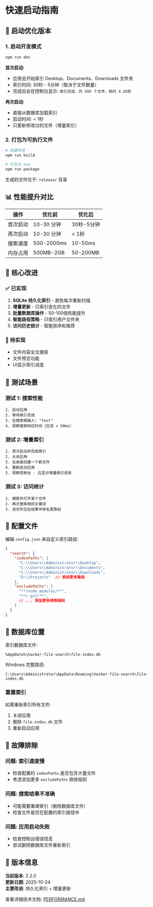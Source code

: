 # 快速启动指南

## 🚀 启动优化版本

### 1. 启动开发模式
```powershell
npm run dev
```

**首次启动**:
- 应用会开始索引 Desktop、Documents、Downloads 文件夹
- 索引时间: 30秒 - 5分钟（取决于文件数量）
- 完成后会在控制台显示: `索引完成，共 XXX 个文件，耗时 X.XX秒`

**再次启动**:
- 直接从数据库加载索引
- 启动时间: < 1秒
- 只更新修改过的文件（增量索引）

### 2. 打包为可执行文件
```powershell
# 构建项目
npm run build

# 打包为 exe
npm run package
```

生成的文件位于: `release/` 目录

## 📊 性能提升对比

| 操作 | 优化前 | 优化后 |
|------|--------|--------|
| 首次启动 | 10-30 分钟 | 30秒-5分钟 |
| 再次启动 | 10-30 分钟 | < 1秒 |
| 搜索速度 | 500-2000ms | 10-50ms |
| 内存占用 | 500MB-2GB | 50-200MB |

## 🎯 核心改进

### ✅ 已实现
1. **SQLite 持久化索引** - 避免每次重新扫描
2. **增量更新** - 只索引变化的文件
3. **批量数据库操作** - 50-100倍性能提升
4. **智能路径策略** - 只索引用户文件夹
5. **访问历史统计** - 智能排序和推荐

### 🔄 待实现
- 文件内容全文搜索
- 文件预览功能
- UI显示索引进度

## 🧪 测试场景

### 测试 1: 搜索性能
```
1. 启动应用
2. 等待索引完成
3. 在搜索框输入: "test"
4. 观察搜索响应时间（应该 < 50ms）
```

### 测试 2: 增量索引
```
1. 首次启动并完成索引
2. 关闭应用
3. 在桌面创建一个新文件
4. 重新启动应用
5. 观察控制台 - 应显示增量索引信息
```

### 测试 3: 访问统计
```
1. 搜索并打开某个文件
2. 再次搜索相同关键词
3. 该文件应在结果中排名更靠前
```

## 🔧 配置文件

编辑 `config.json` 来自定义索引路径:

```json
{
  "search": {
    "indexPaths": [
      "C:\\Users\\Administrator\\Desktop",
      "C:\\Users\\Administrator\\Documents",
      "C:\\Users\\Administrator\\Downloads",
      "D:\\Projects"  // 添加更多路径
    ],
    "excludePaths": [
      "**/node_modules/**",
      "**/.git/**",
      // ... 添加更多排除规则
    ]
  }
}
```

## 📁 数据库位置

索引数据库文件:
```
%AppData%\hacker-file-search\file-index.db
```

Windows 完整路径:
```
C:\Users\Administrator\AppData\Roaming\hacker-file-search\file-index.db
```

### 重置索引
如需重新索引所有文件:
1. 关闭应用
2. 删除 `file-index.db` 文件
3. 重新启动应用

## 🐛 故障排除

### 问题: 索引速度慢
- 检查配置的 `indexPaths` 是否包含大量文件
- 考虑添加更多 `excludePaths` 排除规则

### 问题: 搜索结果不准确
- 可能需要重建索引（删除数据库文件）
- 检查文件是否在配置的索引路径中

### 问题: 应用启动失败
- 检查控制台错误信息
- 尝试删除数据库文件重新索引

## 📝 版本信息

**当前版本**: 2.2.0  
**更新日期**: 2025-10-24  
**主要改进**: 持久化索引 + 增量更新

查看详细技术文档: [PERFORMANCE.md](./PERFORMANCE.md)
